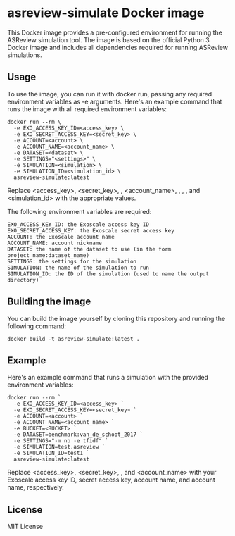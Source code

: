 # asreview-simulate Docker image

This Docker image provides a pre-configured environment for running the ASReview simulation tool. The image is based on the official Python 3 Docker image and includes all dependencies required for running ASReview simulations.

## Usage

To use the image, you can run it with docker run, passing any required environment variables as -e arguments. Here's an example command that runs the image with all required environment variables:

```console
docker run --rm \
  -e EXO_ACCESS_KEY_ID=<access_key> \
  -e EXO_SECRET_ACCESS_KEY=<secret_key> \
  -e ACCOUNT=<account> \
  -e ACCOUNT_NAME=<account_name> \
  -e DATASET=<dataset> \
  -e SETTINGS="<settings>" \
  -e SIMULATION=<simulation> \
  -e SIMULATION_ID=<simulation_id> \
  asreview-simulate:latest
```

Replace <access_key>, <secret_key>, <account>, <account_name>, <dataset>, <settings>, <simulation>, and <simulation_id> with the appropriate values.

The following environment variables are required:

    EXO_ACCESS_KEY_ID: the Exoscale access key ID
    EXO_SECRET_ACCESS_KEY: the Exoscale secret access key
    ACCOUNT: the Exoscale account name
    ACCOUNT_NAME: account nickname
    DATASET: the name of the dataset to use (in the form project_name:dataset_name)
    SETTINGS: the settings for the simulation
    SIMULATION: the name of the simulation to run
    SIMULATION_ID: the ID of the simulation (used to name the output directory)

## Building the image
You can build the image yourself by cloning this repository and running the following command:

```console
docker build -t asreview-simulate:latest .
```

## Example

Here's an example command that runs a simulation with the provided environment variables:

```console
docker run --rm `
  -e EXO_ACCESS_KEY_ID=<access_key> `
  -e EXO_SECRET_ACCESS_KEY=<secret_key> `
  -e ACCOUNT=<account> `
  -e ACCOUNT_NAME=<account_name> `
  -e BUCKET=<BUCKET> `
  -e DATASET=benchmark:van_de_schoot_2017 `
  -e SETTINGS="-m nb -e tfidf" `
  -e SIMULATION=test.asreview `
  -e SIMULATION_ID=test1 `
  asreview-simulate:latest
```

Replace <access_key>, <secret_key>, <account>, and <account_name> with your Exoscale access key ID, secret access key, account name, and account name, respectively.

## License
MIT License
